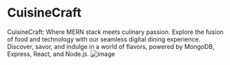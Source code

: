 # CuisineCraft
CuisineCraft: Where MERN stack meets culinary passion. Explore the fusion of food and technology with our seamless digital dining experience. Discover, savor, and indulge in a world of flavors, powered by MongoDB, Express, React, and Node.js.
![image](https://github.com/AnujJaiswal091/CuisineCraft/assets/72211601/7a4dec87-29ed-441c-8d65-1d3bf3b26545)
